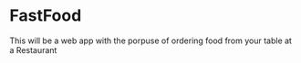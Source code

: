 FastFood
========

This will be a web app with the porpuse of ordering food from your table at a Restaurant
